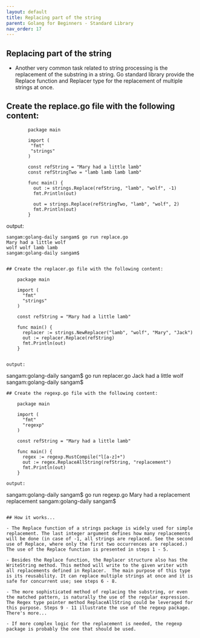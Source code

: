 ```yaml
---
layout: default
title: Replacing part of the string
parent: Golang for Beginners - Standard Library
nav_order: 17
---
```


## Replacing part of the string

- Another very common task related to string processing is the replacement of the substring in a string. Go standard library provide the Replace function and Replacer type for the replacement of multiple strings at once.



## Create the replace.go file with the following content:

```
        package main

        import (
         "fmt"
         "strings"
        )

        const refString = "Mary had a little lamb"
        const refStringTwo = "lamb lamb lamb lamb"

        func main() {
          out := strings.Replace(refString, "lamb", "wolf", -1)
          fmt.Println(out)

          out = strings.Replace(refStringTwo, "lamb", "wolf", 2)
          fmt.Println(out)
        }

```

output: 

```
sangam:golang-daily sangam$ go run replace.go
Mary had a little wolf
wolf wolf lamb lamb
sangam:golang-daily sangam$ 
```
```

## Create the replacer.go file with the following content:

```
        package main

        import (
          "fmt"
          "strings"
        )

        const refString = "Mary had a little lamb"

        func main() {
          replacer := strings.NewReplacer("lamb", "wolf", "Mary", "Jack")
          out := replacer.Replace(refString)
          fmt.Println(out)
        }
  ```      

output:
```
sangam:golang-daily sangam$ go run replacer.go
Jack had a little wolf
sangam:golang-daily sangam$ 
```
## Create the regexp.go file with the following content:

```
        package main

        import (
          "fmt"
          "regexp"
        )

        const refString = "Mary had a little lamb"

        func main() {
          regex := regexp.MustCompile("l[a-z]+")
          out := regex.ReplaceAllString(refString, "replacement")
          fmt.Println(out)
        }

```
output:

```
sangam:golang-daily sangam$ go run regexp.go
Mary had a replacement replacement
sangam:golang-daily sangam$ 


```

## How it works...

- The Replace function of a strings package is widely used for simple replacement. The last integer argument defines how many replacements will be done (in case of -1, all strings are replaced. See the second use of Replace, where only the first two occurrences are replaced.) The use of the Replace function is presented in steps 1 - 5.

- Besides the Replace function, the Replacer structure also has the WriteString method. This method will write to the given writer with all replacements defined in Replacer.  The main purpose of this type is its reusability. It can replace multiple strings at once and it is safe for concurrent use; see steps 6 - 8.

- The more sophisticated method of replacing the substring, or even the matched pattern, is naturally the use of the regular expression. The Regex type pointer method ReplaceAllString could be leveraged for this purpose. Steps 9 - 11 illustrate the use of the regexp package.
There's more...

- If more complex logic for the replacement is needed, the regexp package is probably the one that should be used.
